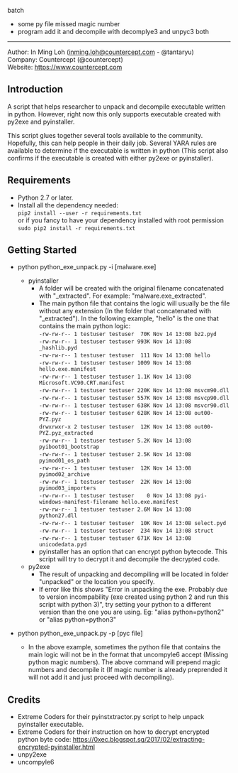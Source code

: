 batch
- some py file missed magic number
- program add it and decompile with decomplye3 and unpyc3 both

----

Author: In Ming Loh (inming.loh@countercept.com - @tantaryu) <br />
Company: Countercept (@countercept) <br />
Website: https://www.countercept.com <br />

## Introduction
A script that helps researcher to unpack and decompile executable written in python. However, right now this only supports executable created with py2exe and pyinstaller.

This script glues together several tools available to the community. Hopefully, this can help people in their daily job. Several YARA rules are available to determine if the executable is written in python (This script also confirms if the executable is created with either py2exe or pyinstaller).

## Requirements
- Python 2.7 or later. 
- Install all the dependency needed:<br/>
    `pip2 install --user -r requirements.txt`<br/>
        or if you fancy to have your dependency installed with root permission<br/>
    `sudo pip2 install -r requirements.txt`


## Getting Started
- python python_exe_unpack.py -i [malware.exe]
    * pyinstaller
        * A folder will be created with the original filename concatenated with "_extracted". For example: "malware.exe_extracted".
        * The main python file that contains the logic will usually be the file without any extension (In the folder that concatenated with "_extracted"). In the following example, "hello" is the one that contains the main python logic:<br/>
        `-rw-rw-r-- 1 testuser testuser  70K Nov 14 13:08 bz2.pyd`<br/>
        `-rw-rw-r-- 1 testuser testuser 993K Nov 14 13:08 _hashlib.pyd`<br/>
        `-rw-rw-r-- 1 testuser testuser  111 Nov 14 13:08 hello`<br/>
        `-rw-rw-r-- 1 testuser testuser 1009 Nov 14 13:08 hello.exe.manifest`<br/>
        `-rw-rw-r-- 1 testuser testuser 1.1K Nov 14 13:08 Microsoft.VC90.CRT.manifest`<br/>
        `-rw-rw-r-- 1 testuser testuser 220K Nov 14 13:08 msvcm90.dll`<br/>
        `-rw-rw-r-- 1 testuser testuser 557K Nov 14 13:08 msvcp90.dll`<br/>
        `-rw-rw-r-- 1 testuser testuser 638K Nov 14 13:08 msvcr90.dll`<br/>
        `-rw-rw-r-- 1 testuser testuser 628K Nov 14 13:08 out00-PYZ.pyz`<br/>
        `drwxrwxr-x 2 testuser testuser  12K Nov 14 13:08 out00-PYZ.pyz_extracted`<br/>
        `-rw-rw-r-- 1 testuser testuser 5.2K Nov 14 13:08 pyiboot01_bootstrap`<br/>
        `-rw-rw-r-- 1 testuser testuser 2.5K Nov 14 13:08 pyimod01_os_path`<br/>
        `-rw-rw-r-- 1 testuser testuser  12K Nov 14 13:08 pyimod02_archive`<br/>
        `-rw-rw-r-- 1 testuser testuser  22K Nov 14 13:08 pyimod03_importers`<br/>
        `-rw-rw-r-- 1 testuser testuser    0 Nov 14 13:08 pyi-windows-manifest-filename hello.exe.manifest`<br/>
        `-rw-rw-r-- 1 testuser testuser 2.6M Nov 14 13:08 python27.dll`<br/>
        `-rw-rw-r-- 1 testuser testuser  10K Nov 14 13:08 select.pyd`<br/>
        `-rw-rw-r-- 1 testuser testuser  234 Nov 14 13:08 struct`<br/>
        `-rw-rw-r-- 1 testuser testuser 671K Nov 14 13:08 unicodedata.pyd`<br/>
        * pyinstaller has an option that can encrypt python bytecode. This script will try to decrypt it and decompile the decrypted code.
    * py2exe
        * The result of unpacking and decompiling will be located in folder "unpacked" or the location you specify.
        * If error like this shows "Error in unpacking the exe. Probably due to version incompability (exe created using python 2 and run this script with python 3)", try setting your python to a different version than the one you are using. Eg: "alias python=python2" or "alias python=python3"

- python python_exe_unpack.py -p [pyc file]
    * In the above example, sometimes the python file that contains the main logic will not be in the format that uncompyle6 accept (Missing python magic numbers). The above command will prepend magic numbers and decompile it (If magic number is already preprended it will not add it and just proceed with decompiling).

## Credits
- Extreme Coders for their pyinstxtractor.py script to help unpack pyinstaller executable.
- Extreme Coders for their instruction on how to decrypt encrypted python byte code: https://0xec.blogspot.sg/2017/02/extracting-encrypted-pyinstaller.html
- unpy2exe 
- uncompyle6 
